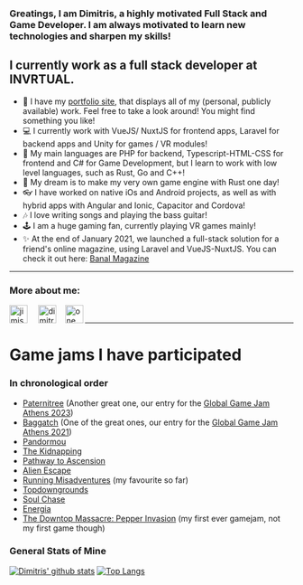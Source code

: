 ### Greatings, I am Dimitris, a highly motivated Full Stack and Game Developer. I am always motivated to learn new technologies and sharpen my skills!

## I currently work as a full stack developer at INVRTUAL.

- :muscle: I have my [portfolio site], that displays all of my (personal, publicly available) work. Feel free to take a look around! You might find something you like!
- :computer: I currently work with VueJS/ NuxtJS for frontend apps, Laravel for backend apps and Unity for games / VR modules!
- :page_facing_up: My main languages are PHP for backend, Typescript-HTML-CSS for frontend and C# for Game Development, but I learn to work with low level languages, such as Rust, Go and C++!
- :rainbow: My dream is to make my very own game engine with Rust one day!
- :eyeglasses: I have worked on native iOs and Android projects, as well as with hybrid apps with Angular and Ionic, Capacitor and Cordova!
- :notes: I love writing songs and playing the bass guitar!
- :joystick: I am a huge gaming fan, currently playing VR games mainly!
- :sparkles: At the end of January 2021, we launched a full-stack solution for a friend's online magazine, using Laravel and VueJS-NuxtJS. You can check it out here: [Banal Magazine][banal]

---

### More about me:

[<img align="left" alt="jimis provatas soundcloud" width="32px" src="https://cdn.jsdelivr.net/npm/simple-icons@3.4.0/icons/soundcloud.svg" target="_blank" style="background-color: white" />][soundcloud]
[<img align="left" alt="dimitris provatas linkedin" width="32px" src="https://cdn.jsdelivr.net/npm/simple-icons@v3/icons/linkedin.svg" target="_blank" style="background-color: white; margin-left: 1rem; margin-right: 1rem" />][linkedin]
[<img align="left" alt="one_coding_sheep instagram" width="32px" src="https://cdn.jsdelivr.net/npm/simple-icons@v3/icons/instagram.svg" target="_blank" style="background-color: white" />][instagram]
<br>

---

# Game jams I have participated

### In chronological order

- [Paternitree] (Another great one, our entry for the [Global Game Jam Athens 2023][ggja23])
- [Baggatch] (One of the great ones, our entry for the [Global Game Jam Athens 2021][ggja21])
- [Pandormou]
- [The Kidnapping][kidnapping]
- [Pathway to Ascension][ascension]
- [Alien Escape][escape]
- [Running Misadventures][missadventures] (my favourite so far)
- [Topdowngrounds]
- [Soul Chase][soulchase]
- [Energia]
- [The Downtop Massacre: Pepper Invasion][downtop] (my first ever gamejam, not my first game though)

### General Stats of Mine

[![Dimitris' github stats](https://github-readme-stats.vercel.app/api?username=Dimitris-Provatas)](https://github.com/anuraghazra/github-readme-stats&show_icons=true&theme=dark)
[![Top Langs](https://github-readme-stats.vercel.app/api/top-langs/?username=Dimitris-Provatas&layout=compact)](https://github.com/anuraghazra/github-readme-stats)

[portfolio site]: https://thesheepster.net
[banal]: https://banalmagazine.gr/
[soundcloud]: https://soundcloud.com/jimis-provatas
[linkedin]: https://www.linkedin.com/in/dimitris-provatas-81100316a/
[instagram]: https://www.instagram.com/one_coding_sheep/
[pandormou]: https://aemiliu5.itch.io/pandormou
[kidnapping]: https://gamejolt.com/games/the-kidnapping/443473
[ascension]: https://aemiliu5.itch.io/pathway-to-ascension
[escape]: https://gamejolt.com/games/alien-escape/383058
[missadventures]: https://gamejolt.com/games/running-misadventures/361182
[topdowngrounds]: https://gamejolt.com/games/topdowngrounds/335478
[soulchase]: https://gamejolt.com/games/soulchase/301656
[energia]: https://gamejolt.com/games/energia/273401
[downtop]: https://gamejolt.com/games/the-downtop-massacre-pepper-invasion/217627
[ggja21]: https://globalgamejam.org/2021/games/baggatch-3
[baggatch]: https://nickzouk.itch.io/baggatch
[ggja23]: https://globalgamejam.org/2023/games/untitled-ggj23-9
[paternitree]: https://nickzouk.itch.io/paternitree
